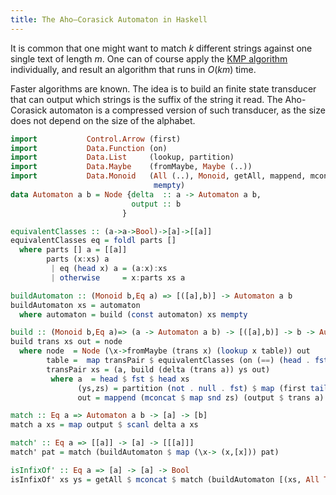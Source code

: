 ```yaml
---
title: The Aho–Corasick Automaton in Haskell
---
```


It is common that one might want to match $k$ different strings against one single text of length $m$. One can of course apply the [KMP algorithm](/posts/2014-04-11-the-kmp-algorithm-in-haskell.html) individually, and result an algorithm that runs in $O(km)$ time.

Faster algorithms are known. The idea is to build an finite state transducer that can output which strings is the suffix of the string it read. The Aho-Corasick automaton is a compressed version of such transducer, as the size does not depend on the size of the alphabet. 

```haskell
import           Control.Arrow (first)
import           Data.Function (on)
import           Data.List     (lookup, partition)
import           Data.Maybe    (fromMaybe, Maybe (..))
import           Data.Monoid   (All (..), Monoid, getAll, mappend, mconcat,
                                mempty)
data Automaton a b = Node {delta  :: a -> Automaton a b,
                           output :: b
                         }

equivalentClasses :: (a->a->Bool)->[a]->[[a]]
equivalentClasses eq = foldl parts []
  where parts [] a = [[a]]
        parts (x:xs) a
         | eq (head x) a = (a:x):xs
         | otherwise     = x:parts xs a

buildAutomaton :: (Monoid b,Eq a) => [([a],b)] -> Automaton a b
buildAutomaton xs = automaton
  where automaton = build (const automaton) xs mempty

build :: (Monoid b,Eq a)=> (a -> Automaton a b) -> [([a],b)] -> b -> Automaton a b
build trans xs out = node
  where node  = Node (\x->fromMaybe (trans x) (lookup x table)) out
        table =  map transPair $ equivalentClasses (on (==) (head . fst)) xs
        transPair xs = (a, build (delta (trans a)) ys out)
         where a  = head $ fst $ head xs
               (ys,zs) = partition (not . null . fst) $ map (first tail) xs
               out = mappend (mconcat $ map snd zs) (output $ trans a)

match :: Eq a => Automaton a b -> [a] -> [b]
match a xs = map output $ scanl delta a xs

match' :: Eq a => [[a]] -> [a] -> [[[a]]]
match' pat = match (buildAutomaton $ map (\x-> (x,[x])) pat)

isInfixOf' :: Eq a => [a] -> [a] -> Bool
isInfixOf' xs ys = getAll $ mconcat $ match (buildAutomaton [(xs, All True)]) ys
```